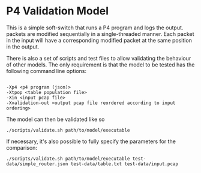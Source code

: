 # P4 Validation Model

This is a simple soft-switch that runs a P4 program and logs the output.
packets are modified sequentially in a single-threaded manner. Each packet
in the input will have a corresponding modified packet at the same position
in the output.

There is also a set of scripts and test files to allow validating the behaviour
of other models. The only requirement is that the model to be tested has the following
command line options:

```

-Xp4 <p4 program (json)>
-Xtpop <table population file>
-Xin <input pcap file>
-Xvalidation-out <output pcap file reordered according to input ordering>

```

The model can then be validated like so

```
./scripts/validate.sh path/to/model/executable

```

If necessary, it's also possible to fully specify the parameters for the comparison:

```
./scripts/validate.sh path/to/model/executable test-data/simple_router.json test-data/table.txt test-data/input.pcap

```
